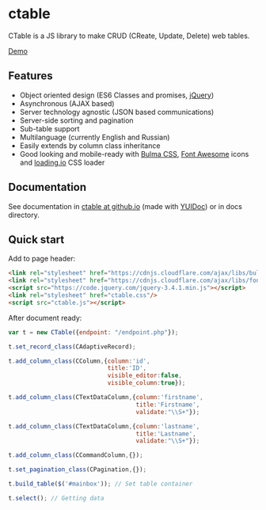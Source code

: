 # ctable

CTable is a JS library to make CRUD (CReate, Update, Delete) web tables. 

[Demo](http://geochemland.ru/ctable/demo.html)

## Features

* Object oriented design (ES6 Classes and promises, [jQuery](http://jquery.com))
* Asynchronous (AJAX based)
* Server technology agnostic (JSON based communications)
* Server-side sorting and pagination
* Sub-table support
* Multilanguage (currently English and Russian)
* Easily extends by column class inheritance
* Good looking and mobile-ready with [Bulma CSS](http://bulma.io), [Font Awesome](https://fontawesome.com/) icons and [loading.io](https://loading.io/css/) CSS loader

## Documentation

See documentation in [ctable at github.io](https://f0ma.github.io/ctable/index.html) (made with [YUIDoc](https://yui.github.io/yuidoc/)) or in docs directory.

## Quick start

Add to page header:

```html
<link rel="stylesheet" href="https://cdnjs.cloudflare.com/ajax/libs/bulma/0.7.5/css/bulma.min.css"/>
<link rel="stylesheet" href="https://cdnjs.cloudflare.com/ajax/libs/font-awesome/5.10.2/css/all.min.css"/>
<script src="https://code.jquery.com/jquery-3.4.1.min.js"></script>
<link rel="stylesheet" href="ctable.css"/>
<script src="ctable.js"></script>
```

After document ready:

```javascript
var t = new CTable({endpoint: "/endpoint.php"});

t.set_record_class(CAdaptiveRecord);

t.add_column_class(CColumn,{column:'id',
                            title:'ID',
                            visible_editor:false,
                            visible_column:true});

t.add_column_class(CTextDataColumn,{column:'firstname',
                                    title:'Firstname',
                                    validate:"\\S+"});

t.add_column_class(CTextDataColumn,{column:'lastname',
                                    title:'Lastname',
                                    validate:"\\S+"});

t.add_column_class(CCommandColumn,{});

t.set_pagination_class(CPagination,{});

t.build_table($('#mainbox')); // Set table container

t.select(); // Getting data
```
